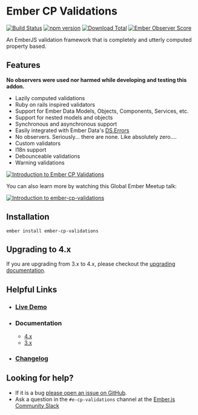 # Ember CP Validations

[![Build Status](https://travis-ci.org/offirgolan/ember-cp-validations.svg?branch=master)](https://travis-ci.org/offirgolan/ember-cp-validations)
[![npm version](https://badge.fury.io/js/ember-cp-validations.svg)](http://badge.fury.io/js/ember-cp-validations)
[![Download Total](https://img.shields.io/npm/dt/ember-cp-validations.svg)](http://badge.fury.io/js/ember-cp-validations)
[![Ember Observer Score](http://emberobserver.com/badges/ember-cp-validations.svg)](http://emberobserver.com/addons/ember-cp-validations)

An EmberJS validation framework that is completely and utterly computed property based.

## Features

**No observers were used nor harmed while developing and testing this addon.**

- Lazily computed validations
- Ruby on rails inspired validators
- Support for Ember Data Models, Objects, Components, Services, etc.
- Support for nested models and objects
- Synchronous and asynchronous support
- Easily integrated with Ember Data's [DS.Errors](http://emberjs.com/api/data/classes/DS.Errors.html)
- No observers. Seriously... there are none. Like absolutely zero....
- Custom validators
- I18n support
- Debounceable validations
- Warning validations

[![Introduction to Ember CP Validations](https://cloud.githubusercontent.com/assets/2922250/21854491/ebda55b8-d7e8-11e6-8d13-00dff93be8d8.png)](https://embermap.com/video/ember-cp-validations)

You can also learn more by watching this Global Ember Meetup talk:

[![Introduction to ember-cp-validations](https://i.vimeocdn.com/video/545445254.png?mw=1920&mh=1080&q=70)](https://vimeo.com/146857699)

## Installation

```shell
ember install ember-cp-validations
```

## Upgrading to 4.x

If you are upgrading from 3.x to 4.x, please checkout the [upgrading documentation](UPGRADING.md).

## Helpful Links

- ### [Live Demo](http://offirgolan.github.io/ember-cp-validations)

- ### Documentation

  - [4.x](http://offirgolan.github.io/ember-cp-validations/docs)
  - [3.x](https://rawgit.com/offirgolan/ember-cp-validations/c4123c983e54f24dd790ffa1bad66cfdf2f47ec6/docs/index.html)

- ### [Changelog](CHANGELOG.md)

## Looking for help?

- If it is a bug [please open an issue on GitHub](http://github.com/offirgolan/ember-cp-validations/issues).
- Ask a question in the `#e-cp-validations` channel at the [Ember.js Community Slack](https://embercommunity.slack.com)
